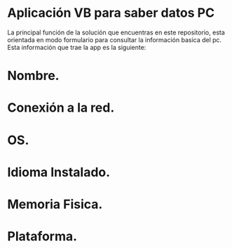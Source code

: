 # Aplicación VB para saber datos PC

La principal función de la solución que encuentras en este repositorio, esta orientada en modo formulario para consultar la información basica del pc. Esta información que trae la app es la siguiente:

# Nombre.
# Conexión a la red.
# OS.
# Idioma Instalado.
# Memoria Fisica.
# Plataforma.
